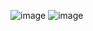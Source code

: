![image](https://user-images.githubusercontent.com/34793005/197351517-44d24e71-9089-44d6-b2ac-5ffd3111d3bf.png)
![image](https://user-images.githubusercontent.com/34793005/197351754-18678c98-e92c-4a7c-a4ca-5ba92f178090.png)
